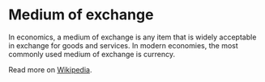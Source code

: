 # Medium of exchange

In economics, a medium of exchange is any item that is widely acceptable in exchange for goods and services. In modern economies, the most commonly used medium of exchange is currency.

Read more on [Wikipedia](https://en.wikipedia.org/wiki/Medium_of_exchange).
